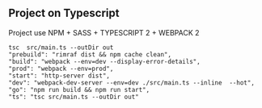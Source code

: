 ## Project on Typescript


Project use NPM + SASS + TYPESCRIPT 2 + WEBPACK 2 

```
tsc  src/main.ts --outDir out
"prebuild": "rimraf dist && npm cache clean",
"build": "webpack --env=dev --display-error-details",
"prod": "webpack --env=prod",
"start": "http-server dist",
"dev": "webpack-dev-server --env=dev ./src/main.ts --inline  --hot",
"go": "npm run build && npm run start",
"ts": "tsc src/main.ts --outDir out"
```